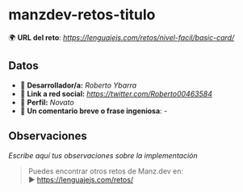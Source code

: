 # manzdev-retos-titulo

🌍 **URL del reto**: *https://lenguajejs.com/retos/nivel-facil/basic-card/*

## Datos

- 🦄 **Desarrollador/a:** *Roberto Ybarra*
- 🐇 **Link a red social:** *https://twitter.com/Roberto00463584*
- 🦾 **Perfil:** *Novato*
- 💬 **Un comentario breve o frase ingeniosa**: *-*

## Observaciones

*Escribe aquí tus observaciones sobre la implementación*

> Puedes encontrar otros retos de Manz.dev en: <br>▶ https://lenguajejs.com/retos/
